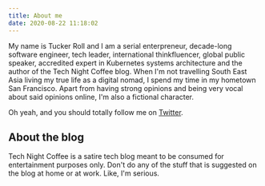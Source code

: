 ```yaml
---
title: About me
date: 2020-08-22 11:18:02
---
```


My name is Tucker Roll and I am a serial enterpreneur, decade-long software engineer, tech leader, international thinkfluencer, global public speaker, accredited expert in Kubernetes systems architecture and the author of the Tech Night Coffee blog. When I'm not travelling South East Asia living my true life as a digital nomad, I spend my time in my hometown San Francisco. Apart from having strong opinions and being very vocal about said opinions online, I'm also a fictional character.

Oh yeah, and you should totally follow me on [Twitter](https://twitter.com/technightcoffee).

## About the blog

Tech Night Coffee is a satire tech blog meant to be consumed for entertainment purposes only. Don't do any of the stuff that is suggested on the blog at home or at work. Like, I'm serious.
